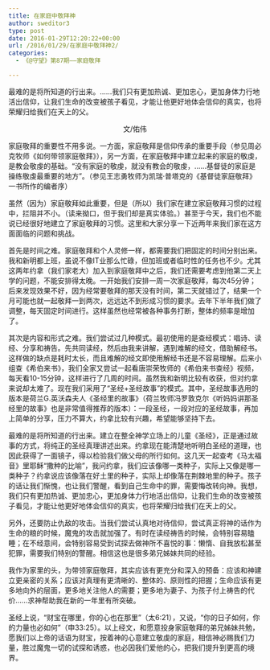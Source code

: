 ```yaml
---
title: 在家庭中敬拜神
author: sweditor3
type: post
date: 2016-01-29T12:20:22+00:00
url: /2016/01/29/在家庭中敬拜神2/
categories:
  - 《@守望》第87期——家庭敬拜

---
```

最难的是将所知道的行出来。&hellip;&hellip;我们只有更加热诚、更加忠心，更加身体力行地活出信仰，让我们生命的改变被孩子看见，才能让他更好地体会信仰的真实，也将荣耀归给我们在天上的父。 

<!--more-->

<p style="text-align: center;">
  文/佑伟
</p>

家庭敬拜的重要性不用多说。一方面，家庭敬拜是信仰传承的重要手段（参见周必克牧师《如何带领家庭敬拜》），另一方面，在家庭敬拜中建立起来的家庭的敬虔，是教会敬虔的基础。&ldquo;没有家庭的敬虔，就没有教会的敬虔，&hellip;&hellip;基督徒的家庭是操练敬虔最重要的地方&rdquo;。（参见王志勇牧师为凯瑞&middot;普塔克的《基督徒家庭敬拜》一书所作的编者序） 

虽然（因为）家庭敬拜如此重要，但是（所以）我们家在建立家庭敬拜习惯的过程中，拦阻并不小。（读来拗口，但于我们却是真实体验。）甚至于今天，我们也不能说已经很好地建立了家庭敬拜的习惯。这里和大家分享一下近两年来我们家在这方面面临的问题和挑战。 

首先是时间之难。家庭敬拜和个人灵修一样，都需要我们把固定的时间分别出来。我和新明都上班，虽说不像IT业那么忙碌，但加班或者临时性的任务也不少。尤其这两年约拿（我们家老大）加入到家庭敬拜中之后，我们还需要考虑到他第二天上学的问题，不能安排得太晚。一开始我们安排一周一次家庭敬拜，每次45分钟；后来发现效果不好，因为经常要敬拜的那天没有时间，第二天就错过了，结果一个月可能也就一起敬拜一到两次，远远达不到形成习惯的要求。去年下半年我们做了调整，每天固定时间进行。这样虽然也经常被各种事务打断，整体的频率是增加了。 

其次是内容和形式之难。我们尝试过几种模式。最初使用的是查经模式：唱诗、读经、分享和祷告。先共同读经，然后由我来讲解，遇到难解的经文，借助解经书。这样做的缺点是耗时太长，而且难解的经文即使用解经书还是不容易理解。后来小组查《希伯来书》，我们全家又尝试一起看唐崇荣牧师的《希伯来书查经》视频，每天看10-15分钟，这样进行了几周的时间。虽然我和新明比较有收获，但对约拿来说却太难了。现在我们采用了&ldquo;圣经+圣经故事&rdquo;的模式。其中，圣经故事选用的版本是荷兰G.英沃森夫人《圣经里的故事》（荷兰牧师冯罗敦克尔《听妈妈讲那圣经里的故事》也是非常值得推荐的版本）：一段圣经，一段对应的圣经故事，再加上简单的分享，压力不算大，约拿比较有兴趣，希望能够坚持下去。 

最难的是将所知道的行出来。建立在整全神学立场上的儿童《圣经》，正是通过故事的方式，将纯正的圣经真理讲述出来。约拿现在能清楚地听明白圣经的道理，也因此获得了一面镜子，得以检验我们做父母的所行如何。这几天一起查考《马太福音》里耶稣&ldquo;撒种的比喻&rdquo;，我问约拿，我们应该像哪一类种子，实际上又像是哪一类种子？约拿说应该像落在好土里的种子，实际上却像落在荆棘地里的种子。孩子的话让我们惭愧，也让我们警醒，看到自己生命中的罪，需要悔改转向神。我想，我们只有更加热诚、更加忠心，更加身体力行地活出信仰，让我们生命的改变被孩子看见，才能让他更好地体会信仰的真实，也将荣耀归给我们在天上的父。 

另外，还要防止仇敌的攻击。当我们尝试认真地对待信仰，尝试真正将神的话作为生命的粮的时候，魔鬼的攻击就加强了。有时在读经祷告的时候，会特别容易瞌睡；在不经意间，会特别容易受到试探去做神所不喜悦的事：懒惰、自我放松甚至犯罪，需要我们特别的警醒。相信这也是很多弟兄姊妹共同的经验。 

我作为家里的头，为带领家庭敬拜，其实应该有更充分和深入的预备：应该和神建立更亲密的关系；应该对真理有更清晰的、整体的、原则性的把握；生命应该有更多地向外的层面，更多地关注他人的需要；更多地为妻子、为孩子付上祷告的代价&hellip;&hellip;求神帮助我在新的一年里有所突破。 

圣经上说，&ldquo;财宝在哪里，你的心也在那里&rdquo;（太6:21），又说，&ldquo;你的日子如何，你的力量也必如何&rdquo;（申33:25）。以上经文，和愿意投身家庭敬拜的弟兄姊妹共勉，愿我们以上帝的话语为财宝，按着神的心意建立敬虔的家庭，相信神必赐我们力量，胜过魔鬼一切的试探和诱惑，也必因我们爱他的心，把我们提升到更高的境界。